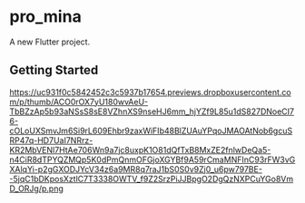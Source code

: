 # pro_mina

A new Flutter project.

## Getting Started

https://uc931f0c5842452c3c5937b17654.previews.dropboxusercontent.com/p/thumb/ACO0rOX7yU180wvAeU-TbBZzAp5b93aNSsS8sE8VZhnXS9nseHJ6mm_hjYZf9L85u1dS827DNoeCI76-cOLoUXSmvJm6Si9rL609Ehbr9zaxWiFIb48BlZUAuYPqoJMAOAtNob6gcuSRP47q-HD7UaI7NRrz-KR2MbVENl7HtAe706Wn9a7jc8uxpK1O81dQfTxB8MxZE2fnlwDeQa5-n4CiR8dTPYQZMQp5K0dPmQnmOFGjoXGYBf9A59rCmaMNFInC93rFW3vGXAlqYi-p2gGXODJYcV34z6a9MR8q7raJ1bS0S0v9Zj0_u6pw797BE--5jqC1bDKposXztlC7T3338OWTV_f9Z2SrzPiJJBpgO2DgQzNXPCuYGo8VmD_ORJg/p.png
